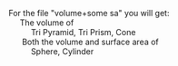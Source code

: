<p>
  For the file "volume+some sa" you will get: <br/>
  &nbsp;&nbsp;  &nbsp;&nbsp;The volume of <br/>
  &nbsp;&nbsp;&nbsp; &nbsp;&nbsp; &nbsp; &nbsp;Tri Pyramid, Tri Prism, Cone<br/>
  &nbsp;&nbsp; &nbsp; &nbsp;Both the volume and surface area of<br/>
 &nbsp;&nbsp;&nbsp; &nbsp; &nbsp;&nbsp; &nbsp;Sphere, Cylinder
</p>
